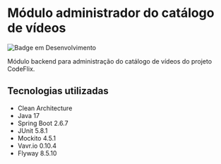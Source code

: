# Módulo administrador do catálogo de vídeos

![Badge em Desenvolvimento](http://img.shields.io/static/v1?label=STATUS&message=EM%20DESENVOLVIMENTO&color=GREEN&style=for-the-badge)

Módulo backend para administração do catálogo de vídeos do projeto CodeFlix.

## Tecnologias utilizadas

- Clean Architecture
- Java 17
- Spring Boot 2.6.7
- JUnit 5.8.1
- Mockito 4.5.1
- Vavr.io 0.10.4
- Flyway 8.5.10
